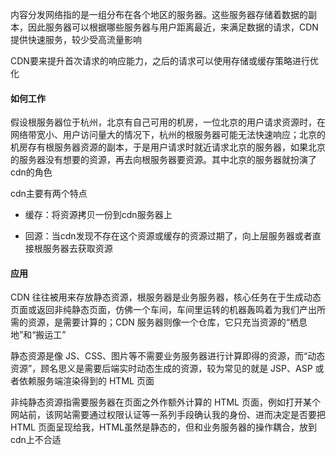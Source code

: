 内容分发网络指的是一组分布在各个地区的服务器。这些服务器存储着数据的副本，因此服务器可以根据哪些服务器与用户距离最近，来满足数据的请求，CDN 提供快速服务，较少受高流量影响

CDN要来提升首次请求的响应能力，之后的请求可以使用存储或缓存策略进行优化

#### 如何工作

假设根服务器位于杭州，北京有自己可用的机房，一位北京的用户请求资源时，在网络带宽小、用户访问量大的情况下，杭州的根服务器可能无法快速响应；北京的机房存有根服务器资源的副本，于是用户请求时就近请求北京的服务器，如果北京的服务器没有想要的资源，再去向根服务器要资源。其中北京的服务器就扮演了cdn的角色

cdn主要有两个特点

- 缓存：将资源拷贝一份到cdn服务器上

- 回源：当cdn发现不存在这个资源或缓存的资源过期了，向上层服务器或者直接根服务器去获取资源

#### 应用

CDN 往往被用来存放静态资源，根服务器是业务服务器，核心任务在于生成动态页面或返回非纯静态页面，仿佛一个车间，车间里运转的机器轰鸣着为我们产出所需的资源，是需要计算的；CDN 服务器则像一个仓库，它只充当资源的“栖息地”和“搬运工”

静态资源是像 JS、CSS、图片等不需要业务服务器进行计算即得的资源，而“动态资源”，顾名思义是需要后端实时动态生成的资源，较为常见的就是 JSP、ASP 或者依赖服务端渲染得到的 HTML 页面

非纯静态资源指需要服务器在页面之外作额外计算的 HTML 页面，例如打开某个网站前，该网站需要通过权限认证等一系列手段确认我的身份、进而决定是否要把 HTML 页面呈现给我，HTML虽然是静态的，但和业务服务器的操作耦合，放到cdn上不合适